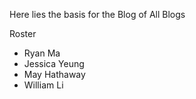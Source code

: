 Here lies the basis for the Blog of All Blogs

Roster
- Ryan Ma
- Jessica Yeung
- May Hathaway
- William Li
